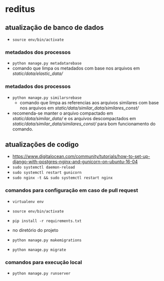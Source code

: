 # reditus

## atualização de banco de dados
 - `source env/bin/activate`
 ### metadados dos processos
 - `python manage.py metadatarebase`
  - comando que limpa os metadados com base nos arquivos em *static/data/elastic_data/*
 ### metadados dos processos
 - `python manage.py similarsrebase`
   - comando que limpa as referencias aos arquivos similares com base nos arquivos em *static/data/similar_data/similares_const/*
  - recomenda-se manter o arquivo compactado em *static/data/similar_data/* e os arquivos descompactados em *static/data/similar_data/similares_const/* para bom funcionamento do comando.

## atualizações de codigo
 - https://www.digitalocean.com/community/tutorials/how-to-set-up-django-with-postgres-nginx-and-gunicorn-on-ubuntu-16-04
 - `sudo systemctl daemon-reload`
 - `sudo systemctl restart gunicorn`
 - `sudo nginx -t && sudo systemctl restart nginx`

### comandos para configuração em caso de pull request
 - `virtualenv env`
 - `source env/bin/activate`
 - `pip install -r requirements.txt`

 - no diretório do projeto
  - `python manage.py makemigrations`
  - `python manage.py migrate`

### comandos para execução local
 - `python manage.py runserver`
